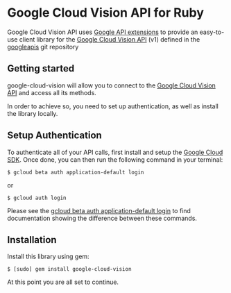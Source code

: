 Google Cloud Vision API for Ruby
=================================================

Google Cloud Vision API uses [Google API extensions][google-gax] to provide an
easy-to-use client library for the [Google Cloud Vision API][] (v1) defined in the [googleapis][] git repository


[googleapis]: https://github.com/googleapis/googleapis/tree/master/google/cloud/vision/v1
[google-gax]: https://github.com/googleapis/gax-ruby
[Google Cloud Vision API]: https://developers.google.com/apis-explorer/#p/vision/v1/

Getting started
---------------

google-cloud-vision will allow you to connect to the [Google Cloud Vision API][] and access all its methods.

In order to achieve so, you need to set up authentication, as well as install the library locally.


Setup Authentication
--------------------

To authenticate all of your API calls, first install and setup the [Google Cloud SDK][].
Once done, you can then run the following command in your terminal:

    $ gcloud beta auth application-default login

or

    $ gcloud auth login

Please see the [gcloud beta auth application-default login][] to find documentation showing the difference between these commands.

[Google Cloud SDK]: https://cloud.google.com/sdk/
[gcloud beta auth application-default login]: https://cloud.google.com/sdk/gcloud/reference/beta/auth/application-default/login


Installation
-------------------

Install this library using gem:

    $ [sudo] gem install google-cloud-vision

At this point you are all set to continue.